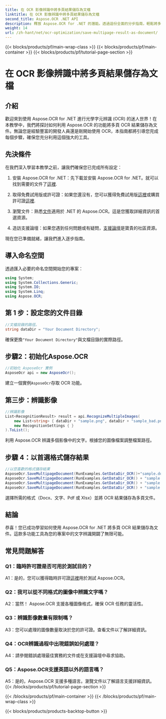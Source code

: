 ```yaml
---
title: 在 OCR 影像辨識中將多頁結果儲存為文檔
linktitle: 在 OCR 影像辨識中將多頁結果儲存為文檔
second_title: Aspose.OCR .NET API
description: 釋放 Aspose.OCR for .NET 的潛能。透過這份全面的分步指南，輕鬆將多頁 OCR 結果儲存為文件。
weight: 14
url: /zh-hant/net/ocr-optimization/save-multipage-result-as-document/
---
```


{{< blocks/products/pf/main-wrap-class >}}
{{< blocks/products/pf/main-container >}}
{{< blocks/products/pf/tutorial-page-section >}}

# 在 OCR 影像辨識中將多頁結果儲存為文檔

## 介紹

歡迎來到使用 Aspose.OCR for .NET 進行光學字元辨識 (OCR) 的迷人世界！在本教學中，我們將探討如何利用 Aspose.OCR 的功能將多頁 OCR 結果儲存為文件。無論您是經驗豐富的開發人員還是剛開始使用 OCR，本指南都將引導您完成每個步驟，確保您充分利用這個強大的工具。

## 先決條件

在我們深入學習本教學之前，讓我們確保您已完成所有設定：

1. 安裝 Aspose.OCR for .NET：先下載並安裝 Aspose.OCR for .NET。就可以找到需要的文件了[這裡](https://releases.aspose.com/ocr/net/).

2. 取得免費試用版或許可證：如果您還沒有，您可以獲得免費試用版[這裡](https://releases.aspose.com/)或購買許可證[這裡](https://purchase.aspose.com/buy).

3. 瀏覽文件：熟悉[文件](https://reference.aspose.com/ocr/net/)適用於 .NET 的 Aspose.OCR。這是您獲取詳細資訊的首選資源。

4. 造訪支援論壇：如果您遇到任何問題或有疑問，[支援論壇](https://forum.aspose.com/c/ocr/16)是寶貴的社區資源。

現在您已準備就緒，讓我們進入逐步指南。

## 導入命名空間

透過匯入必要的命名空間開始您的專案：

```csharp
using System;
using System.Collections.Generic;
using System.IO;
using System.Linq;
using Aspose.OCR;
```

## 第 1 步：設定您的文件目錄

```csharp
//文檔目錄的路徑。
string dataDir = "Your Document Directory";
```

確保更換`"Your Document Directory"`與文檔目錄的實際路徑。

## 步驟2：初始化Aspose.OCR

```csharp
//初始化 AsposeOcr 實例
AsposeOcr api = new AsposeOcr();
```

建立一個實例`AsposeOcr`存取 OCR 功能。

## 第三步：辨識影像

```csharp
//辨識影像
List<RecognitionResult> result = api.RecognizeMultipleImages(
    new List<string> { dataDir + "sample.png", dataDir + "sample_bad.png" },
    new RecognitionSettings { }
).ToList();
```

利用 Aspose.OCR 辨識多個影像中的文字。根據您的圖像檔案調整檔案路徑。

## 步驟 4：以首選格式儲存結果

```csharp
//以您喜歡的格式儲存結果
AsposeOcr.SaveMultipageDocument(RunExamples.GetDataDir_OCR()+"sample.docx", SaveFormat.Docx, result);
AsposeOcr.SaveMultipageDocument(RunExamples.GetDataDir_OCR() + "sample.txt", SaveFormat.Text, result);
AsposeOcr.SaveMultipageDocument(RunExamples.GetDataDir_OCR() + "sample.pdf", SaveFormat.Pdf, result);
AsposeOcr.SaveMultipageDocument(RunExamples.GetDataDir_OCR() + "sample.xlsx", SaveFormat.Xlsx, result);
```

選擇所需的格式（Docx、文字、Pdf 或 Xlsx）並將 OCR 結果儲存為多頁文件。

## 結論

恭喜！您已成功學習如何使用 Aspose.OCR for .NET 將多頁 OCR 結果儲存為文件。這款多功能工具為您的專案中的文字辨識開闢了無限可能。

## 常見問題解答

### Q1：臨時許可證是否可用於測試目的？

 A1：是的，您可以獲得臨時許可證[這裡](https://purchase.aspose.com/temporary-license/)用於測試 Aspose.OCR。

### Q2：我可以從不同格式的圖像中辨識文字嗎？

A2：當然！ Aspose.OCR 支援各種圖像格式，確保 OCR 任務的靈活性。

### Q3：辨識影像數量有限制嗎？

A3：您可以處理的圖像數量取決於您的許可證。查看文件以了解詳細資訊。

### Q4：OCR辨識過程中出現錯誤如何處理？

A4：請參閱錯誤處理最佳實務的文件或在支援論壇中尋求協助。

### Q5：Aspose.OCR支援英語以外的語言嗎？

A5：是的，Aspose.OCR 支援多種語言。瀏覽文件以了解語言支援詳細資訊。
{{< /blocks/products/pf/tutorial-page-section >}}

{{< /blocks/products/pf/main-container >}}
{{< /blocks/products/pf/main-wrap-class >}}

{{< blocks/products/products-backtop-button >}}
